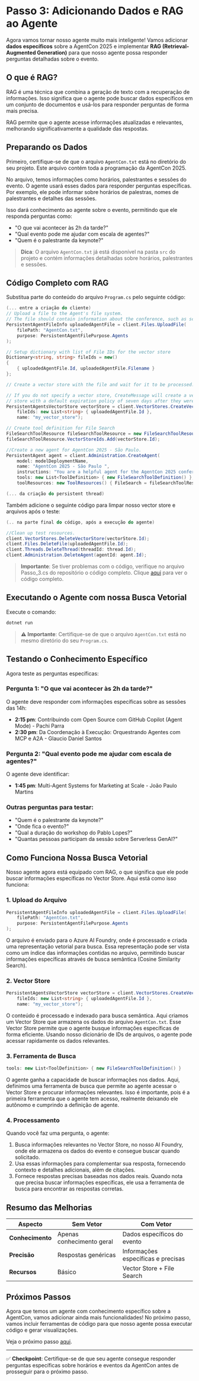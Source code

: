 # Passo 3: Adicionando Dados e RAG ao Agente

Agora vamos tornar nosso agente muito mais inteligente! Vamos adicionar **dados específicos** sobre a AgentCon 2025 e implementar **RAG (Retrieval-Augmented Generation)** para que nosso agente possa responder perguntas detalhadas sobre o evento.

## O que é RAG?

RAG é uma técnica que combina a geração de texto com a recuperação de informações. Isso significa que o agente pode buscar dados específicos em um conjunto de documentos e usá-los para responder perguntas de forma mais precisa.

RAG permite que o agente acesse informações atualizadas e relevantes, melhorando significativamente a qualidade das respostas.

## Preparando os Dados

Primeiro, certifique-se de que o arquivo `AgentCon.txt` está no diretório do seu projeto. Este arquivo contém toda a programação da AgentCon 2025.

No arquivo, temos informações como horários, palestrantes e sessões do evento. O agente usará esses dados para responder perguntas específicas. Por exemplo, ele pode informar sobre horários de palestras, nomes de palestrantes e detalhes das sessões.

Isso dará conhecimento ao agente sobre o evento, permitindo que ele responda perguntas como:
- "O que vai acontecer às 2h da tarde?"
- "Qual evento pode me ajudar com escala de agentes?"
- "Quem é o palestrante da keynote?"


> **Dica**: O arquivo `AgentCon.txt` já está disponível na pasta `src` do projeto e contém informações detalhadas sobre horários, palestrantes e sessões.

## Código Completo com RAG

Substitua parte do conteúdo do arquivo `Program.cs` pelo seguinte código:

```csharp
(... entre a criação do cliente)
// Upload a file to the Agent's file system.
// The file should contain information about the conference, such as schedules, speakers, and events.
PersistentAgentFileInfo uploadedAgentFile = client.Files.UploadFile(
    filePath: "AgentCon.txt",
    purpose: PersistentAgentFilePurpose.Agents
);

// Setup dictionary with list of File IDs for the vector store
Dictionary<string, string> fileIds = new()
{
    { uploadedAgentFile.Id, uploadedAgentFile.Filename }
};

// Create a vector store with the file and wait for it to be processed.

// If you do not specify a vector store, CreateMessage will create a vector
// store with a default expiration policy of seven days after they were last active
PersistentAgentsVectorStore vectorStore = client.VectorStores.CreateVectorStore(
    fileIds: new List<string> { uploadedAgentFile.Id },
    name: "my_vector_store");

// Create tool definition for File Search
FileSearchToolResource fileSearchToolResource = new FileSearchToolResource();
fileSearchToolResource.VectorStoreIds.Add(vectorStore.Id);

//Create a new agent for AgentCon 2025 - São Paulo.
PersistentAgent agent = client.Administration.CreateAgent(
    model: modelDeploymentName,
    name: "AgentCon 2025 - São Paulo ",
    instructions: "You are a helpful agent for the AgentCon 2025 conference in São Paulo. Your task is to assist users with questions related to the conference, such as schedules, speakers, and events.",
    tools: new List<ToolDefinition> { new FileSearchToolDefinition() },
    toolResources: new ToolResources() { FileSearch = fileSearchToolResource });

(... da criação do persistent thread)
```

Também adicione o seguinte código para limpar nosso vector store e arquivos após o teste:

```csharp
(.. na parte final do código, após a execução do agente)

//Clean up test resources.
client.VectorStores.DeleteVectorStore(vectorStore.Id);
client.Files.DeleteFile(uploadedAgentFile.Id);
client.Threads.DeleteThread(threadId: thread.Id);
client.Administration.DeleteAgent(agentId: agent.Id);
``` 

> **Importante**: Se tiver problemas com o código, verifique no arquivo Passo_3.cs do repositório o código completo. Clique [aqui](../passos/Passo_3.cs) para ver o código completo.

## Executando o Agente com nossa Busca Vetorial

Execute o comando:

```bash
dotnet run
```

> **⚠️ Importante**: Certifique-se de que o arquivo `AgentCon.txt` está no mesmo diretório do seu `Program.cs`.

## Testando o Conhecimento Específico

Agora teste as perguntas específicas:

### **Pergunta 1: "O que vai acontecer às 2h da tarde?"**
O agente deve responder com informações específicas sobre as sessões das 14h:
- **2:15 pm**: Contribuindo com Open Source com GitHub Copilot (Agent Mode) - Pachi Parra
- **2:30 pm**: Da Coordenação à Execução: Orquestrando Agentes com MCP e A2A - Glaucio Daniel Santos

### **Pergunta 2: "Qual evento pode me ajudar com escala de agentes?"**
O agente deve identificar:
- **1:45 pm**: Multi-Agent Systems for Marketing at Scale - João Paulo Martins

### **Outras perguntas para testar:**
- "Quem é o palestrante da keynote?"
- "Onde fica o evento?"
- "Qual a duração do workshop do Pablo Lopes?"
- "Quantas pessoas participam da sessão sobre Serverless GenAI?"

## Como Funciona Nossa Busca Vetorial

Nosso agente agora está equipado com RAG, o que significa que ele pode buscar informações específicas no Vector Store. Aqui está como isso funciona:

### **1. Upload do Arquivo** 
```csharp
PersistentAgentFileInfo uploadedAgentFile = client.Files.UploadFile(
    filePath: "AgentCon.txt",
    purpose: PersistentAgentFilePurpose.Agents
);
```
O arquivo é enviado para o Azure AI Foundry, onde é processado e criada uma representação vetorial para busca. Essa representação pode ser vista como um índice das informações contidas no arquivo, permitindo buscar informações específicas através de busca semântica (Cosine Similarity Search).

### **2. Vector Store** 
```csharp
PersistentAgentsVectorStore vectorStore = client.VectorStores.CreateVectorStore(
    fileIds: new List<string> { uploadedAgentFile.Id },
    name: "my_vector_store");
```
O conteúdo é processado e indexado para busca semântica. Aqui criamos um Vector Store que armazena os dados do arquivo `AgentCon.txt`. Esse Vector Store permite que o agente busque informações específicas de forma eficiente. Usando nosso dicionário de IDs de arquivos, o agente pode acessar rapidamente os dados relevantes.

### **3. Ferramenta de Busca**
```csharp
tools: new List<ToolDefinition> { new FileSearchToolDefinition() }
```
O agente ganha a capacidade de buscar informações nos dados. Aqui, definimos uma ferramenta de busca que permite ao agente acessar o Vector Store e procurar informações relevantes. Isso é importante, pois é a primeira ferramenta que o agente tem acesso, realmente deixando ele autônomo e cumprindo a definição de agente.

### **4. Processamento** 
Quando você faz uma pergunta, o agente:
1. Busca informações relevantes no Vector Store, no nosso AI Foundry, onde ele armazena os dados do evento e consegue buscar quando solicitado.
2. Usa essas informações para complementar sua resposta, fornecendo contexto e detalhes adicionais, além de citações.
3. Fornece respostas precisas baseadas nos dados reais. Quando nota que precisa buscar informações específicas, ele usa a ferramenta de busca para encontrar as respostas corretas.

## Resumo das Melhorias

| Aspecto | **Sem Vetor** | **Com Vetor** |
|---------|-------------|--------------|
| **Conhecimento** | Apenas conhecimento geral | Dados específicos do evento |
| **Precisão** | Respostas genéricas | Informações específicas e precisas |
| **Recursos** | Básico | Vector Store + File Search |

## Próximos Passos

Agora que temos um agente com conhecimento específico sobre a AgentCon, vamos adicionar ainda mais funcionalidades! No próximo passo, vamos incluir ferramentas de código para que nosso agente possa executar código e gerar visualizações.

Veja o próximo passo [aqui](Passo_4.md).

---

✅ **Checkpoint**: Certifique-se de que seu agente consegue responder perguntas específicas sobre horários e eventos da AgentCon antes de prosseguir para o próximo passo.